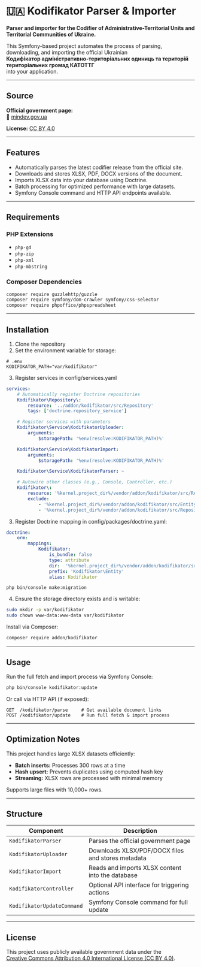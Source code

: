 # 🇺🇦 Kodifikator Parser & Importer

**Parser and importer for the Codifier of Administrative-Territorial Units and Territorial Communities of Ukraine.**

This Symfony-based project automates the process of parsing, downloading, and importing the official Ukrainian  
**Кодифікатор адміністративно-територіальних одиниць та територій територіальних громад КАТОТТГ**  
into your application.

---

## Source

**Official government page:**  
🔗 [mindev.gov.ua](https://mindev.gov.ua/diialnist/rozvytok-mistsevoho-samovriaduvannia/kodyfikator-administratyvno-terytorialnykh-odynyts-ta-terytorii-terytorialnykh-hromad)

**License:** [CC BY 4.0](https://creativecommons.org/licenses/by/4.0/deed.en)

---

## Features

- Automatically parses the latest codifier release from the official site.
- Downloads and stores XLSX, PDF, DOCX versions of the document.
- Imports XLSX data into your database using Doctrine.
- Batch processing for optimized performance with large datasets.
- Symfony Console command and HTTP API endpoints available.

---

## Requirements

### PHP Extensions

- `php-gd`
- `php-zip`
- `php-xml`
- `php-mbstring`

### Composer Dependencies

```bash
composer require guzzlehttp/guzzle
composer require symfony/dom-crawler symfony/css-selector
composer require phpoffice/phpspreadsheet
```

---

## Installation

1. Clone the repository
2. Set the environment variable for storage:

```dotenv
# .env
KODIFIKATOR_PATH="var/kodifikator"
```
3. Register services in config/services.yaml

```yaml
services:
    # Automatically register Doctrine repositories
    Kodifikator\Repository\:
        resource: '../addon/kodifikator/src/Repository'
        tags: ['doctrine.repository_service']

    # Register services with parameters
    Kodifikator\Service\KodifikatorUploader:
        arguments:
            $storagePath: '%env(resolve:KODIFIKATOR_PATH)%'

    Kodifikator\Service\KodifikatorImport:
        arguments:
            $storagePath: '%env(resolve:KODIFIKATOR_PATH)%'

    Kodifikator\Service\KodifikatorParser: ~

    # Autowire other classes (e.g., Console, Controller, etc.)
    Kodifikator\:
        resource: '%kernel.project_dir%/vendor/addon/kodifikator/src/Repository'
        exclude:
            - '%kernel.project_dir%/vendor/addon/kodifikator/src/Entity'
            - '%kernel.project_dir%/vendor/addon/kodifikator/src/Repository'
```

3. Register Doctrine mapping in config/packages/doctrine.yaml:

```yaml
doctrine:
    orm:
        mappings:
            Kodifikator:
                is_bundle: false
                type: attribute
                dir:  '%kernel.project_dir%/vendor/addon/kodifikator/src/Entity'
                prefix: 'Kodifikator\Entity'
                alias: Kodifikator
```

```
php bin/console make:migration
```

4. Ensure the storage directory exists and is writable:

```bash
sudo mkdir -p var/kodifikator
sudo chown www-data:www-data var/kodifikator
```


Install via Composer:

```bash
composer require addon/kodifikator
```
---

## Usage

Run the full fetch and import process via Symfony Console:

```bash
php bin/console kodifikator:update
```

Or call via HTTP API (if exposed):

```http
GET  /kodifikator/parse     # Get available document links
POST /kodifikator/update    # Run full fetch & import process
```

---

## Optimization Notes

This project handles large XLSX datasets efficiently:

- **Batch inserts:** Processes 300 rows at a time
- **Hash upsert:** Prevents duplicates using computed hash key
- **Streaming:** XLSX rows are processed with minimal memory

Supports large files with 10,000+ rows.

---

## Structure

| Component               | Description                                       |
|------------------------|---------------------------------------------------|
| `KodifikatorParser`    | Parses the official government page               |
| `KodifikatorUploader`  | Downloads XLSX/PDF/DOCX files and stores metadata |
| `KodifikatorImport`    | Reads and imports XLSX content into the database  |
| `KodifikatorController`| Optional API interface for triggering actions     |
| `KodifikatorUpdateCommand` | Symfony Console command for full update      |

---

## License

This project uses publicly available government data under the  
[Creative Commons Attribution 4.0 International License (CC BY 4.0)](https://creativecommons.org/licenses/by/4.0/deed.en).

